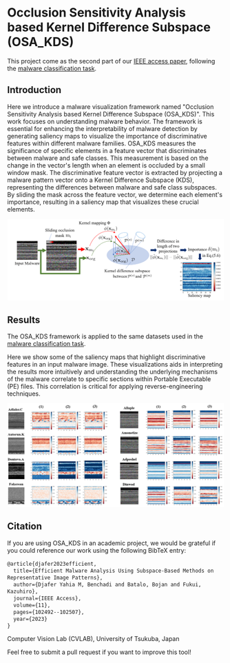# Occlusion Sensitivity Analysis based Kernel Difference Subspace (OSA_KDS)

This project come as the second part of our [IEEE access paper](https://scholar.google.com/citations?view_op=view_citation&hl=en&user=JQsEaPUAAAAJ&citation_for_view=JQsEaPUAAAAJ:IjCSPb-OGe4C), following the [malware classification task](https://github.com/Djaferbenchadi/Malware_classification_ksm). 

## Introduction

Here we introduce a malware visualization framework named "Occlusion Sensitivity Analysis based Kernel Difference Subspace (OSA_KDS)". 
This work focuses on understanding malware behavior. The framework is essential for enhancing the interpretability of malware detection by generating saliency maps to visualize the importance of discriminative features within different malware families.
OSA_KDS measures the significance of specific elements in a feature vector that discriminates between malware and safe classes. This measurement is based on the change in the vector's length when an element is occluded by a small window mask. The discriminative feature vector is extracted by projecting a malware pattern vector onto a Kernel Difference Subspace (KDS), representing the differences between malware and safe class subspaces. By sliding the mask across the feature vector, we determine each element's importance, resulting in a saliency map that visualizes these crucial elements.

<img src="https://github.com/Djaferbenchadi/OSA_KDS/blob/main/OSA-KDS-diag.png" />


## Results
The OSA_KDS framework is applied to the same datasets used in the [malware classification task](https://github.com/Djaferbenchadi/Malware_classification_ksm).

Here we show some of the saliency maps that highlight discriminative features in an input malware image.
These visualizations aids in interpreting the results more intuitively and understanding the underlying mechanisms of the malware correlate to specific sections within Portable Executable (PE) files. This correlation is critical for applying reverse-engineering techniques.


<img src="https://github.com/Djaferbenchadi/OSA_KDS/blob/main/OSA_KDS_b.png" />



## Citation
If you are using OSA_KDS in an academic project, we would be grateful if you could reference our work using the following BibTeX entry:

```
@article{djafer2023efficient,
  title={Efficient Malware Analysis Using Subspace-Based Methods on Representative Image Patterns},
  author={Djafer Yahia M, Benchadi and Batalo, Bojan and Fukui, Kazuhiro},
  journal={IEEE Access},
  volume={11},
  pages={102492--102507},
  year={2023}
}
```

Computer Vision Lab (CVLAB), University of Tsukuba, Japan

Feel free to submit a pull request if you want to improve this tool!

